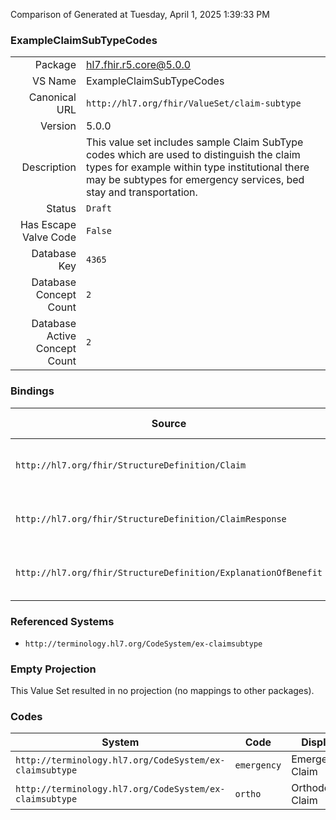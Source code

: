 Comparison of 
Generated at Tuesday, April 1, 2025 1:39:33 PM

### ExampleClaimSubTypeCodes

|      |     |
| ---: | --- |
| Package | hl7.fhir.r5.core@5.0.0 |
| VS Name | ExampleClaimSubTypeCodes |
| Canonical URL | `http://hl7.org/fhir/ValueSet/claim-subtype` |
| Version | 5.0.0 |
| Description | This value set includes sample Claim SubType codes which are used to distinguish the claim types for example within type institutional there may be subtypes for emergency services, bed stay and transportation. |
| Status | `Draft` |
| Has Escape Valve Code | `False` |
| Database Key | `4365` |
| Database Concept Count | `2` |
| Database Active Concept Count | `2` |
### Bindings

| Source | Element | Binding | Strength | Element Short |
| ------ | ------- | ------- | -------- | ------------- |
| `http://hl7.org/fhir/StructureDefinition/Claim` | `Claim.subType` | `http://hl7.org/fhir/ValueSet/claim-subtype` | `Example` | More granular claim type |
| `http://hl7.org/fhir/StructureDefinition/ClaimResponse` | `ClaimResponse.subType` | `http://hl7.org/fhir/ValueSet/claim-subtype` | `Example` | More granular claim type |
| `http://hl7.org/fhir/StructureDefinition/ExplanationOfBenefit` | `ExplanationOfBenefit.subType` | `http://hl7.org/fhir/ValueSet/claim-subtype` | `Example` | More granular claim type |

### Referenced Systems

* `http://terminology.hl7.org/CodeSystem/ex-claimsubtype`
### Empty Projection

This Value Set resulted in no projection (no mappings to other packages).

### Codes

| System | Code | Display |
| ------ | ---- | ------- |
| `http://terminology.hl7.org/CodeSystem/ex-claimsubtype` | `emergency` | Emergency Claim |
| `http://terminology.hl7.org/CodeSystem/ex-claimsubtype` | `ortho` | Orthodontic Claim |

